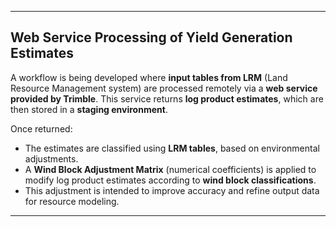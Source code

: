 
---

## Web Service Processing of Yield Generation Estimates

A workflow is being developed where **input tables from LRM** (Land Resource Management system) are processed remotely via a **web service provided by Trimble**. 
This service returns **log product estimates**, which are then stored in a **staging environment**.

Once returned:

- The estimates are classified using **LRM tables**, based on environmental adjustments.
- A **Wind Block Adjustment Matrix** (numerical coefficients) is applied to modify log product estimates according to **wind block classifications**.
- This adjustment is intended to improve accuracy and refine output data for resource modeling.

---


